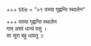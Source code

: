 +++
title = "०९ यस्या गृह्णन्ति स्थालेन"

+++
यस्या गृह्णन्ति स्थालेन  
गाम् अश्वं धान्यं वसु ।  
सा सुरा बहु धावतु ॥